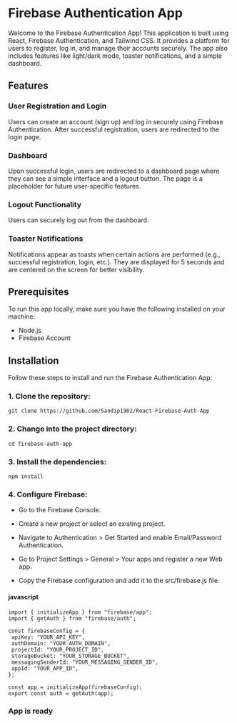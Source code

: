 # Firebase Authentication App
 
Welcome to the Firebase Authentication App! This application is built using React, Firebase Authentication, and Tailwind CSS. It provides a platform for users to register, log in, and manage their accounts securely. The app also includes features like light/dark mode, toaster notifications, and a simple dashboard.

## Features
### User Registration and Login
Users can create an account (sign up) and log in securely using Firebase Authentication. After successful registration, users are redirected to the login page.

### Dashboard
Upon successful login, users are redirected to a dashboard page where they can see a simple interface and a logout button. The page is a placeholder for future user-specific features.

### Logout Functionality
 Users can securely log out from the dashboard.

### Toaster Notifications
Notifications appear as toasts when certain actions are performed (e.g., successful registration, login, etc.). They are displayed for 5 seconds and are centered on the screen for better visibility.

## Prerequisites
To run this app locally, make sure you have the following installed on your machine:

- Node.js
- Firebase Account

## Installation
Follow these steps to install and run the Firebase Authentication App:

### 1. Clone the repository:
```
git clone https://github.com/Sandip1902/React-Firebase-Auth-App
```
### 2. Change into the project directory:
```
cd firebase-auth-app
```

### 3. Install the dependencies:
```
npm install
```
### 4. Configure Firebase:
- Go to the Firebase Console.

- Create a new project or select an existing project.
- Navigate to Authentication > Get Started and enable Email/Password Authentication.
- Go to Project Settings > General > Your apps and register a new Web app.
- Copy the Firebase configuration and add it to the src/firebase.js file.
#### javascript
 ```
import { initializeApp } from "firebase/app";
import { getAuth } from "firebase/auth";

const firebaseConfig = {
  apiKey: "YOUR_API_KEY",
  authDomain: "YOUR_AUTH_DOMAIN",
  projectId: "YOUR_PROJECT_ID",
  storageBucket: "YOUR_STORAGE_BUCKET",
  messagingSenderId: "YOUR_MESSAGING_SENDER_ID",
  appId: "YOUR_APP_ID",
};

const app = initializeApp(firebaseConfig);
export const auth = getAuth(app);
```
### App is ready